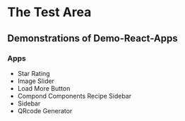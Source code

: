 # The Test Area

## Demonstrations of Demo-React-Apps

### Apps

- Star Rating
- Image Slider
- Load More Button
- Compond Components Recipe Sidebar
- Sidebar
- QRcode Generator
